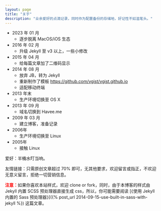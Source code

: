 ```yaml
---
layout: page
title: "关于"
description: "业余爱好的点滴记录，同时作为配置备份的存储地，好记性不如滥笔头。"
---
```


<div id="code" class="qrcode visible-lg"></div>

- 2023 年 01 月
    - 逐步脱离 MacOS/iOS 生态
- 2016 年 02 月
    - 升级 Jekyll 至 v3 以上，一些小修改
- 2015 年 04 月
    - 给每篇文章加了二维码显示
- 2014 年 08 月
    - 放弃 JB，转为 Jekyll
    - 重新制作了模板 <https://github.com/vgist/vgist.github.io>
    - 适配移动终端
- 2013 年末
    - 生产环境切换至 OS X
- 2013 年 09 月
    - 域名切换到 Havee.me
- 2009 年 03 月
    - 建立博客，准备记录
- 2006年
    - 生产环境切换至 Linux
- 2005年
    - 接触 Linux

爱好：半桶水叮当响。

友情链接：只需原创文章超过 70% 即可，无其他要求，欢迎留言或指正，不欢迎无意义留言，拒绝一切营销信息。

<span style="color:red;">**注意：**</span>如果你喜欢本站样式，欢迎 clone or fork，同时，由于本博客的样式由 Jekyll 内置 SCSS 预处理器直接生成 css，所以，你可能需要阅读 [《使用 Jekyll 内置的 Sass 预处理器》]({% post_url 2014-09-15-use-built-in-sass-with-jekyll %}) 这篇文章。

